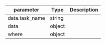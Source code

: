 | parameter | Type | Description |
| ----------- | ----------- |----------- |
| data.task_name  |  string  |    |
| data  |  object  |    |
| where  |  object  |    |
